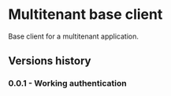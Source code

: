 # Multitenant base client
Base client for a multitenant application.

## Versions history

### 0.0.1 - Working authentication
